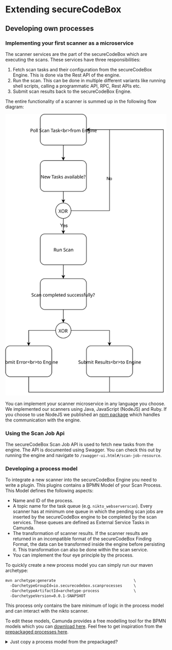 # Extending secureCodeBox

## Developing own processes

### Implementing your first scanner as a microservice

The scanner services are the part of the secureCodeBox which are executing the scans. These services have three responsibilities:

1. Fetch scan tasks and their configuration from the secureCodeBox Engine. This is done via the Rest API of the engine.
2. Run the scan. This can be done in multiple different variants like running shell scripts, calling a programmatic API, RPC, Rest APIs etc.
3. Submit scan results back to the secureCodeBox Engine.

The entire functionality of a scanner is summed up in the following flow diagram:

![Scanner functionality](../resources/scanner-functionality.svg "Scanner functionality flow diagram")

You can implement your scanner microservice in any language you choose. We implemented our scanners using Java, JavaScript (NodeJS) and Ruby. If you choose to use NodeJS we published an [npm package](https://www.npmjs.com/package/@securecodebox/scanner-scaffolding) which handles the communication with the engine.

### Using the Scan Job Api

The secureCodeBox Scan Job API is used to fetch new tasks from the engine.
The API is documented using Swagger. You can check this out by running the engine and navigate to `/swagger-ui.html#/scan-job-resource`.

### Developing a process model

To integrate a new scanner into the secureCodeBox Engine you need to write a plugin. This plugins contains a BPMN Model of your Scan Process. This Model defines the following aspects:

* Name and ID of the process.
* A topic name for the task queue (e.g. `nikto_webserverscan`). Every scanner has at minimum one queue in which the pending scan jobs are inserted by the secureCodeBox engine to be completed by the scan services. These queues are defined as External Service Tasks in Camunda.
* The transformation of scanner results. If the scanner results are returned in an incompatible format of the secureCodeBox Finding Format, the data can be transformed inside the engine before persisting it. This transformation can also be done within the scan service.
* You can implement the four eye principle by the process.

To quickly create a new process model you can simply run our maven archetype:

```
mvn archetype:generate                                  \
  -DarchetypeGroupId=io.securecodebox.scanprocesses     \
  -DarchetypeArtifactId=archetype-process               \
  -DarchetypeVersion=0.0.1-SNAPSHOT
``` 

This process only contains the bare minimum of logic in the process model and can interact with the nikto scanner.

To edit these models, Camunda provides a free modelling tool for the BPMN models which you can [download here](camunda_modeler).
Feel free to get inspiration from the [prepackaged processes here](prepackaged_processes). 

<details>
<summary>Just copy a process model from the prepackaged?</summary>
If you copied a process model you need to change a few things according to your new scan process:

* Update the **name** and **id** of the process. You can edit this in side-panel on the right hand side of the Camunda Editor once you opened the model.
* Update the **topic-name** of the External Service Task.
* Update the references to configuration **forms** to your own configuration forms. See [Creating configuration forms](#configforms)
<details>

When you finished the Process Modell compile it to a jar.
> **Note**: Take a look at the prepackaged scan processes to see how.

Just store your `custom-process.jar` in the `./plugins` folder. This folder is also registered as docker volume. This enables adding and editing plugins without rebuilding the docker container.

### Creating configuration forms

> **Note**: If you just want to run the scans automatically via the api you don't need forms.

When some parts of the process require user input a `User Task` is mandatory. Since user actions are required the task cannot be completed automatically. In the secureCodeBox these are normally configuration tasks. Most secureCodeBox processes consist of three different forms:

1. `Target Configuration`: Defines the minimum configuration needed to perform a scan.
2. `Advanced Configuration`: Configures advanced settings of the scan.
3. `Scan Results`: Displays the results of the scan to the user.

The Forms are HTML Documents with embedded AngularJS code for custom logic.

### SDK to the rescue

There are some parts, both logic and definitions, which are shared across processes. These pieces are extracted into their own module. You can include this module in your own code and reuse it.

> **Note**: If you write your scanner in a JVM language you can use the report and finding definitions inside the scanner not just inside the engine plugin.
 
 # Guidelines
 ## Coding Guidelines

### Attributes
Attributes / variables for processes are always wrapped in an enum type.
Attributes that are only used in BPMN files and forms are also named with a prefix and in UPPERCASE.
Common attributes use the prefix `PROCESS`, specific attributes use the technology as a prefix, e.g. `NMAP_TARGET_NAME`.

### JSON
We're using snake_case (lower case) for json attributes. If an enum type is used as attribute its converted to lower case. If it's an value it's always used UPPERCASE. This is to hold the attribute api consistent, but make shure Enums are recognized as enums.

```json
{
    "id": "e18cdc5e-6b49-4346-b623-28a4e878e154",
    "name": "Open mysql Port",
    "description": "Port 3306 is open using tcp protocol.",
    "category": "Open Port",
    "osi_layer": "NETWORK",
    "severity": "INFORMATIONAL",
    "attributes": {
      "protocol": "tcp",
      "port": 3306,
      "service": "mysql",
      "mac_address": null,
      "start": "1520606104",
      "end": "1520606118",
      "ip_address": "127.0.0.1",
      "state": "open"
    },
    "location": "tcp://127.0.0.1:3306"
  }
``` 
### Topic Names for External Tasks
Topics for external tasks for specific technologies are named as follows:
```
$TECHNOLOGY_$TASK
Example: nmap_portscan
```
Topics for tasks that are independent of the used technology are named as follows:
```
task_$TASK
Example: task_mark_false_positive
```

### Naming conventions for git repositories and processes

The scanner repositories are named as follows:
```
scanner-$FUNCTION-$TECHNOLOGY
Example: scanner-infrastructure-nmap
```
The process repositories are named as follows:
```
$TECHNOLOGY-process
Example: nmap-process 
```

### Naming conventions for Process IDs and Names in BPMN Files
Process ids use the following format:
```
$TECHNOLOGY-process[-$DESCRIPTION]
Examples: nmap-process, nmap-process-raw
```

Process names use the following format:
```
$TECHNOLOGY $FUNCTION [- $DESCRIPTION]
Examples: NMAP Port Scan, NMAP Port Scan - Raw
```

[prepackaged_processes]: https://github.com/secureCodeBox/engine/tree/master/scb-scanprocesses
[camunda_modeler]: https://camunda.com/download/modeler/
